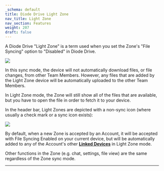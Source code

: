 ```yaml
---
_schema: default
title: Diode Drive Light Zone
nav_title: Light Zone
nav_section: Features
weight: 207
draft: false
---
```

A Diode Drive "Light Zone" is a term used when you set the Zone's "File Syncing" option to "Disabled" in Diode Drive.

![](/uploads/image-16.png)

In this sync mode, the device will not automatically download files, or file changes, from other Team Members. However, any files that are added by the Light Zone device will be automatically uploaded to the other Team Members.

In Light Zone mode, the Zone will still show all of the files that are available, but you have to open the file in order to fetch it to your device.

In the header bar, Light Zones are depicted with a non-sync icon (where usually a check mark or a sync icon exists):

![](/uploads/image-17.png)

By default, when a new Zone is accepted by an Account, it will be accepted with File Syncing Enabled on your current device, but will be automatically added to any of the Account's other <a href="https://app.docs.diode.io/docs/using/linked-devices/" target="_blank" rel="noopener"><strong>Linked Devices</strong></a> in Light Zone mode.

Other functions in the Zone (e.g. chat, settings, file view) are the same regardless of the Zone sync mode.

---

&nbsp;